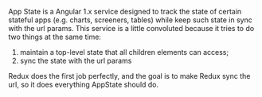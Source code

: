 App State is a Angular 1.x service designed to track the state of certain stateful apps (e.g. charts, screeners, tables) while keep such state in sync with the url params. This service is a little convoluted because it tries to do two things at the same time: 
  1. maintain a top-level state that all children elements can access; 
  2. sync the state with the url params

Redux does the first job perfectly, and the goal is to make Redux sync the url, so it does everything AppState should do.